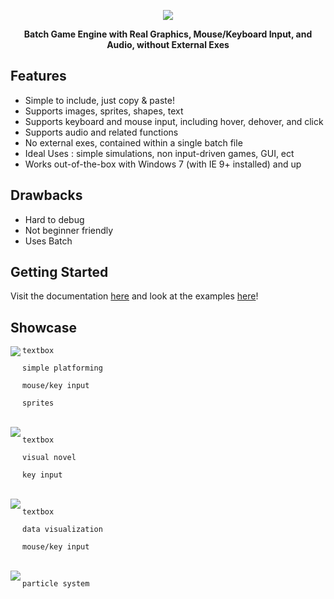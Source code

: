 <p align="center">
  <img src="https://i.imgur.com/uDJ4fuE.png">
</p>
<p align="center">
  <b>Batch Game Engine with Real Graphics, Mouse/Keyboard Input, and Audio, without External Exes</b>
</p>

## Features

* Simple to include, just copy & paste!
* Supports images, sprites, shapes, text
* Supports keyboard and mouse input, including hover, dehover, and click
* Supports audio and related functions
* No external exes, contained within a single batch file
* Ideal Uses : simple simulations, non input-driven games, GUI, ect
* Works out-of-the-box with Windows 7 (with IE 9+ installed) and up

## Drawbacks

* Hard to debug
* Not beginner friendly
* Uses Batch

## Getting Started

Visit the documentation [here](doc/README.md) and look at the examples [here](ex)!

## Showcase

<img align="left" src="https://i.imgur.com/5H3WosM.gif">

```
textbox

simple platforming

mouse/key input

sprites
```

<br clear="left"/>

<img align="left" src="https://i.imgur.com/For4Ehs.gif">

```
textbox

visual novel

key input
```

<br clear="left"/>

<img align="left" src="https://i.imgur.com/guQTzJ4.gif">

```
textbox

data visualization

mouse/key input
```
<br clear="left"/>

<img align="left" src="https://i.imgur.com/A4z6Ceg.gif">

```
particle system
```
<br clear="left"/>

